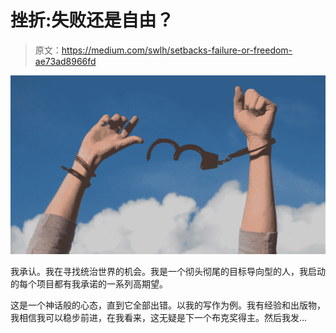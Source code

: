 # 挫折:失败还是自由？

> 原文：<https://medium.com/swlh/setbacks-failure-or-freedom-ae73ad8966fd>

![](img/52f45d1fcf8707d0d936da8df4fe473d.png)

我承认。我在寻找统治世界的机会。我是一个彻头彻尾的目标导向型的人，我启动的每个项目都有我承诺的一系列高期望。

这是一个神话般的心态，直到它全部出错。以我的写作为例。我有经验和出版物，我相信我可以稳步前进，在我看来，这无疑是下一个布克奖得主。然后我发…